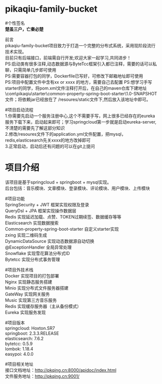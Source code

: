 # pikaqiu-family-bucket  

#个性签名  
****楚虽三户，亡秦必楚****

前言  
pikaqiu-family-bucket项目致力于打造一个完整的分布式系统，采用现阶段流行技术实现。  
目前只有后端接口，前端需自行开发;欢迎大家一起学习,共同进步！  
PS:启动类有很多注释,动态数据源与ByteTcc框架引入都已注释，需要的话可以私聊，只需简单几步即可使用  
PS:需要容器打包的同学，Dockerfile已写好，可修改下邮箱地址即可使用  
PS:项目中配置文件中含有xx or xxxx 的地方，需要自己去配置 
PS:想学习手写starter的同学，将pom.xml文件注释打开后，在自己的maven仓库下建地址\com\pikaqiu\starter\common-property-spring-boot-starter\1.0-SNAPSHOT 文件；将依赖jar已经放在了 /resoures/static文件下,然后放入该地址中即可。


#项目启动流程  
1.你需要先启动一个服务注册中心,这个不需要手写，网上很多已经存在的eureka服务下载下来，启动起来即可；学习springcloud第一步就是启动eureka-server,不清楚的需要先了解这部分知识  
2.修改/resoures文件下的application.yml文件配置，把mysql，redis,elasticsearch先关xxxx的地方改掉即可  
3.正常启动，启动后还有问题的可以在git上提问  

# 项目介绍  
该项目是基于springcloud + springboot + mysql实现。  
后台包括：音乐模块、文章模块、登录模块、评论模块、用户模块、上传模块  

#项目功能  
SpringSecurity + JWT 框架实现权限及登录  
QueryDsl + JPA 框架实现操作数据层  
Redis 实现延迟加载、点赞、TOKEN过期续签、数据缓存等等  
Elasticsearch 实现数据搜索  
Common-property-spring-boot-starter 自定义starter实现  
zxing 实现二维码生成  
DynamicDataSource 实现动态数据源自动切换  
@ExceptionHandler 全局异常处理  
Snowflake 实现雪花算法分布式ID  
Bytetcc 实现分布式事务管理  

#项目外技术栈  
Docker 实现项目的打包部署  
Nginx 实现静态服务搭建  
Minio 实现分布式文件服务器搭建  
GateWay 实现网关服务  
Music 实现第三方音乐服务  
Redis 实现缓存服务器（主从备份模式）  
Eureka 实现服务发现  

#项目版本  
springcloud: Hoxton.SR7  
springboot: 2.3.3.RELEASE  
elasticsearch: 7.6.2  
bytetcc: 0.5.9  
lombok: 1.18.4  
easypoi: 4.0.0  

#项目相关地址  
接口文档地址：http://pkqing.cn:8000/apidoc/index.html  
文件服务地址：http://pkqing.cn:9001/
